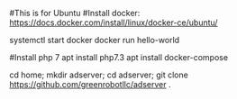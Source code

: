 #This is for Ubuntu
#Install docker:
https://docs.docker.com/install/linux/docker-ce/ubuntu/

systemctl start docker
docker run hello-world

#Install php 7
apt install php7.3
apt install docker-compose

cd home; mkdir adserver; cd adserver; git clone https://github.com/greenrobotllc/adserver .
